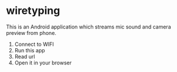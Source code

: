 # wiretyping
This is an Android application which streams mic sound and camera preview from phone.
1) Connect to WIFI
2) Run this app
3) Read url
4) Open it in your browser
